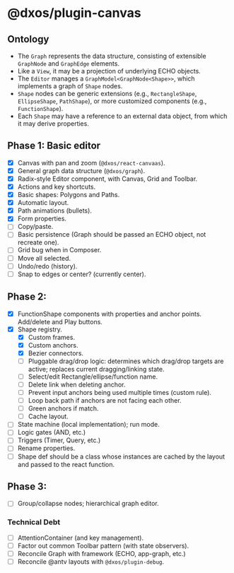 # @dxos/plugin-canvas

## Ontology

- The `Graph` represents the data structure, consisting of extensible `GraphNode` and `GraphEdge` elements. 
- Like a `View`, it may be a projection of underlying ECHO objects.
- The `Editor` manages a `GraphModel<GraphNode<Shape>>`, which implements a graph of `Shape` nodes.
- `Shape` nodes can be generic extensions (e.g., `RectangleShape`, `EllipseShape`, `PathShape`), 
  or more customized components (e.g., `FunctionShape`).
- Each `Shape` may have a reference to an external data object, from which it may derive properties.

## Phase 1: Basic editor
- [x] Canvas with pan and zoom (`@dxos/react-canvaas`).
- [x] General graph data structure (`@dxos/graph`).
- [x] Radix-style Editor component, with Canvas, Grid and Toolbar.
- [x] Actions and key shortcuts.
- [x] Basic shapes: Polygons and Paths.
- [x] Automatic layout.
- [x] Path animations (bullets).
- [x] Form properties.
- [ ] Copy/paste.
- [ ] Basic persistence (Graph should be passed an ECHO object, not recreate one).
- [ ] Grid bug when in Composer.
- [ ] Move all selected.
- [ ] Undo/redo (history).
- [ ] Snap to edges or center? (currently center).

## Phase 2: 
- [x] FunctionShape components with properties and anchor points. Add/delete and Play buttons.
- [x] Shape registry.
  - [x] Custom frames.
  - [x] Custom anchors.
  - [x] Bezier connectors.
  - [ ] Pluggable drag/drop logic: determines which drag/drop targets are active; replaces current dragging/linking state.
  - [ ] Select/edit Rectangle/ellipse/function name.
  - [ ] Delete link when deleting anchor.
  - [ ] Prevent input anchors being used multiple times (custom rule).
  - [ ] Loop back path if anchors are not facing each other.
  - [ ] Green anchors if match.
  - [ ] Cache layout.
- [ ] State machine (local implementation); run mode.
- [ ] Logic gates (AND, etc.)
- [ ] Triggers (Timer, Query, etc.)
- [ ] Rename properties.
- [ ] Shape def should be a class whose instances are cached by the layout and passed to the react function.

## Phase 3:
- [ ] Group/collapse nodes; hierarchical graph editor. 

### Technical Debt
- [ ] AttentionContainer (and key management).
- [ ] Factor out common Toolbar pattern (with state observers).
- [ ] Reconcile Graph with framework (ECHO, app-graph, etc.)
- [ ] Reconcile @antv layouts with `@dxos/plugin-debug`.
